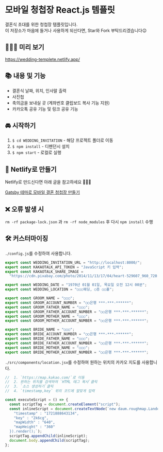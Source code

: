 # 모바일 청첩장 React.js 템플릿

결혼식 초대를 위한 청첩장 템플릿입니다.  
이 저장소가 마음에 들거나 사용하게 되신다면, Star와 Fork 부탁드리겠습니다😉

## 👰🏻‍♀️ 미리 보기

https://wedding-templete.netlify.app/

## 📚 내용 및 기능

- 결혼식 날짜, 위치, 인사말 출력
- 사진첩
- 축의금을 보내실 곳 (계좌번호 클립보드 복사 기능 지원)
- 카카오톡 공유 기능 및 링크 공유 기능

## 🚘 시작하기

1. `$ cd WEDDING_INVITATION` - 해당 프로젝트 폴더로 이동
2. `$ npm install` - 디펜던시 설치
3. `$ npm start` - 로컬로 실행

## 🔧 Netlify로 만들기

Netlify로 만드신다면 아래 글을 참고하세요 🕵🏻‍♂️

[Gatsby 테마로 모바일 결혼 청첩장 만들기](https://joy.pe.kr/gatsby-wedding-deploy/)

## ❌ 오류 발생 시

`rm -rf package-lock.json` 과 `rm -rf node_modules` 후 다시 `npm install` 수행

## 🛠 커스터마이징

`./config.js`를 수정하여 사용합니다.

```javascript
export const WEDDING_INVITATION_URL = "http://localhost:8000/";
export const KAKAOTALK_API_TOKEN = "JavaScript 키 입력";
export const KAKAOTALK_SHARE_IMAGE =
  "https://cdn.pixabay.com/photo/2014/11/13/17/04/heart-529607_960_720.jpg";

export const WEDDING_DATE = "1970년 01월 01일, 목요일 오전 12시 00분";
export const WEDDING_LOCATION = "○○○웨딩, ○층 ○○홀";

export const GROOM_NAME = "○○○";
export const GROOM_ACCOUNT_NUMBER = "○○은행 ***-***-******";
export const GROOM_FATHER_NAME = "○○○";
export const GROOM_FATHER_ACCOUNT_NUMBER = "○○은행 ***-***-******";
export const GROOM_MOTHER_NAME = "○○○";
export const GROOM_MOTHER_ACCOUNT_NUMBER = "○○은행 ***-***-******";

export const BRIDE_NAME = "○○○";
export const BRIDE_ACCOUNT_NUMBER = "○○은행 ***-***-******";
export const BRIDE_FATHER_NAME = "○○○";
export const BRIDE_FATHER_ACCOUNT_NUMBER = "○○은행 ***-***-******";
export const BRIDE_MOTHER_NAME = "○○○";
export const BRIDE_MOTHER_ACCOUNT_NUMBER = "○○은행 ***-***-******";
```

`./src/components/location.jsx`를 수정하여 원하는 위치의 카카오 지도를 사용합니다.

```javascript
//  1. `https://map.kakao.com/`로 이동
//  2. 원하는 위치를 검색하여 `HTML 태그 복사`클릭
//  3. `소스 생성하기`클릭
//  4. `timestamp,key` 위의 코드에 알맞게 입력

const executeScript = () => {
  const scriptTag = document.createElement("script");
  const inlineScript = document.createTextNode(`new daum.roughmap.Lander({
    "timestamp" : "1721888643134",
    "key" : "2k6cg",
    "mapWidth" : "640",
    "mapHeight" : "360"
  }).render();`);
  scriptTag.appendChild(inlineScript);
  document.body.appendChild(scriptTag);
};
```
